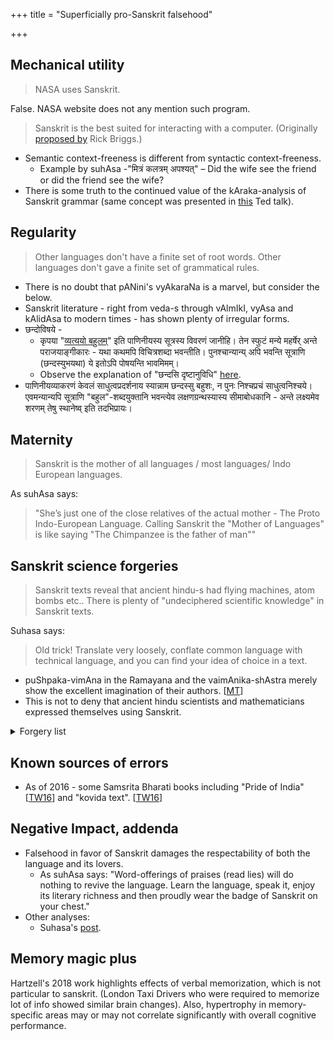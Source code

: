 +++
title = "Superficially pro-Sanskrit falsehood"

+++

## Mechanical utility
> NASA uses Sanskrit.

False. NASA website does not any mention such program.

> Sanskrit is the best suited for interacting with a computer. (Originally [proposed by](http://www.aaai.org/ojs/index.php/aimagazine/article/view/466) Rick Briggs.)

- Semantic context-freeness is different from syntactic context-freeness.
    - Example by suhAsa -"मित्रं कलत्रम् अपश्यत्" – Did the wife see the friend or did the friend see the wife?
- There is some truth to the continued value of the kAraka-analysis of Sanskrit grammar (same concept was presented in [this](http://www.ted.com/talks/ajit_narayanan_a_word_game_to_communicate_in_any_language?language=en) Ted talk).

## Regularity
> Other languages don't have a finite set of root words. Other languages don't gave a finite set of grammatical rules.

- There is no doubt that pANini's vyAkaraNa is a marvel, but consider the below.
- Sanskrit literature - right from veda-s through vAlmIkI, vyAsa and kAlidAsa to modern times - has shown plenty of irregular forms.
- छन्दोविषये -
    - कृपया "[व्यत्ययो बहुलम्](http://sanskritdocuments.org/learning_tools/ashtadhyayi/vyakhya/3/3.1.85.htm)" इति पाणिनीयस्य सूत्रस्य विवरणं जानीहि। तेन स्फुटं मन्ये महर्षेर् अन्ते पराजयाङ्गीकारः \- यथा कथमपि विचित्रशब्दा भवन्तीति। पुनश्चान्यान्य् अपि भवन्ति सूत्राणि (छन्दस्युभयथा) ये इतोऽपि पोषयन्ति भावमिमम्।
    - Observe the explanation of "छन्दसि दृष्टानुविधि" [here](https://www.youtube.com/watch?v=OxnNReA-1u4#t=2398).
- पाणिनीयव्याकरणं केवलं साधुत्वप्रदर्शनाय स्यान्नाम छन्दस्सु बहुशः, न पुनः निश्चप्रचं साधुत्वनिश्चये।एवमन्यान्यपि सूत्राणि "बहुल"\-शब्दयुक्तानि भवन्त्येव लक्षणग्रन्थस्यास्य सीमाबोधकानि \- अन्ते लक्ष्यमेव शरणम् तेषु स्थानेष्व् इति तदभिप्रायः।

## Maternity
> Sanskrit is the mother of all languages / most languages/ Indo European languages.

As suhAsa says: 

> "She’s just one of the close relatives of the actual mother - The Proto Indo-European Language. Calling Sanskrit the "Mother of Languages" is like saying "The Chimpanzee is the father of man""

## Sanskrit science forgeries
> Sanskrit texts reveal that ancient hindu-s had flying machines, atom bombs etc.. There is plenty of "undeciphered scientific knowledge" in Sanskrit texts.

Suhasa says:

> Old trick! Translate very loosely, conflate common language with technical language, and you can find your idea of choice in a text.

- puShpaka-vimAna in the Ramayana and the vaimAnika-shAstra merely show the excellent imagination of their authors. \[[MT](https://manasataramgini.wordpress.com/2007/07/23/vaimanika-shastra/)\]
- This is not to deny that ancient hindu scientists and mathematicians expressed themselves using Sanskrit.

<details><summary>Forgery list</summary>

> संस्थाप्य मृण्मये पात्रे ताम्रपत्रं सुसंस्कृतम्।‌  
> छादयेच्छिखिग्रीवेन चार्द्रााभि काष्ठापांसुभिः॥  
> दस्तालोष्टो निधात्वयः पारदाच्छादितस्ततः।  
> संयोगाज ्जायते तेजो मित्रावरुणसंज्ञितम्‌॥  
> 
> Misattributed to agastya-saMhitA. [TW](https://twitter.com/vedicgyaanindia/status/1501973903656177678)


</details>



## Known sources of errors

- As of 2016 - some Samsrita Bharati books including "Pride of India" \[[TW16](https://twitter.com/sudarshanhs/status/774433418515849216)\] and "kovida text". \[[TW16](https://twitter.com/blog_supplement/status/774418049642487810)\]

## Negative Impact, addenda

- Falsehood in favor of Sanskrit damages the respectability of both the language and its lovers.
  - As suhAsa says: "Word-offerings of praises (read lies) will do nothing to revive the language. Learn the language, speak it, enjoy its literary richness and then proudly wear the badge of Sanskrit on your chest."
- Other analyses:
    - Suhasa's [post](https://www.facebook.com/photo.php?fbid=10200606487618941&set=a.2863903190992.141823.1062114412&type=1).

## Memory magic plus
Hartzell's 2018 work highlights effects of verbal memorization, which is not particular to sanskrit. (London Taxi Drivers who were required to memorize lot of info showed similar brain changes). Also, hypertrophy in memory-specific areas may or may not correlate significantly with overall cognitive performance.